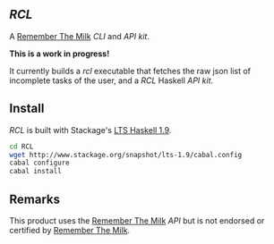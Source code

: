 ## *RCL*

A [Remember The Milk](https://www.rememberthemilk.com) *CLI* and *API kit*.

**This is a work in progress!**

It currently builds a *rcl* executable that fetches the raw json list
of incomplete tasks of the user, and a *RCL* Haskell *API kit*.


## Install

*RCL* is built with Stackage's [LTS Haskell 1.9](http://www.stackage.org/snapshot/lts-1.9).

``` bash
cd RCL
wget http://www.stackage.org/snapshot/lts-1.9/cabal.config
cabal configure
cabal install
```


## Remarks

This product uses the [Remember The Milk](https://www.rememberthemilk.com) *API* but is not endorsed or
certified by [Remember The Milk](https://www.rememberthemilk.com).
